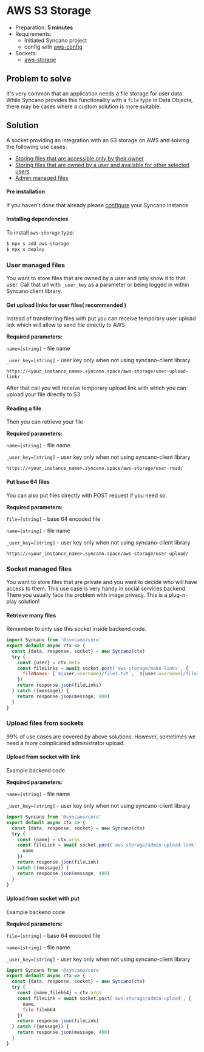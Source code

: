 # AWS S3 Storage

- Preparation: **5 minutes**
- Requirements:
  - Initiated Syncano project
  - config with [aws-config](/solutions/aws-config)
- Sockets:
  - [aws-storage](https://syncano.io/#/sockets/aws-storage)

## Problem to solve

It's very common that an application needs a file storage for user data. While Syncano provides this functionality with a `file` type in Data Objects, there may be cases where a custom solution is more suitable.

## Solution

A socket providing an integration with an S3 storage on AWS and solving the following use cases:
- [Storing files that are accessible only by their owner](#user-managed-files)
- [Storing files that are owned by a user and available for other selected users](#socket-managed-files)
- [Admin managed files](#upload-files-from-sockets)

#### Pre installation
If you haven't done that already please [configure](/solutions/aws-config) your Syncano instance

#### Installing dependencies

To install `aws-storage` type:
```sh
$ npx s add aws-storage
$ npx s deploy
```


### User managed files
You want to store files that are owned by a user and only show it to that user. Call that url with `_user_key` as a parameter or being logged in within Syncano client library.

#### Get upload links for user files( recommended )

Instead of transferring files with put you can receive temporary user upload link which will allow to send file directly to AWS

**Required parameters:**

`name=[string]` - file name

`_user_key=[string]` - user key only when not using syncano-client library
```
https://<your_instance_name>.syncano.space/aws-storage/user-upload-link/
```
After that call you will receive temporary upload link with which you can upload your file directly to S3

#### Reading a file

Then you can retrieve your file

**Required parameters:**

`name=[string]` - file name

`_user_key=[string]` - user key only when not using syncano-client library
```
https://<your_instance_name>.syncano.space/aws-storage/user-read/
```

#### Put base 64 files
You can also put files directly with POST request if you need so.

**Required parameters:**

`file=[string]` - base 64 encoded file

`name=[string]` - file name

`_user_key=[string]` - user key only when not using syncano-client library
```
https://<your_instance_name>.syncano.space/aws-storage/user-upload/
```


### Socket managed files

You want to store files that are private and you want to decide who will have access to them. This use case is very handy in social services backend. There you usually face the problem with image privacy. This is a plug-n-play solution!

#### Retrieve many files

Remember to only use this socket inside backend code.
```javascript
import Syncano from '@syncano/core'
export default async ctx => {
  const {data, response, socket} = new Syncano(ctx)
  try {
    const {user} = ctx.meta
    const fileLinks = await socket.post('aws-storage/make-links', {
      fileNames: [`${user.username}/file1.txt`, `${user.username}/file2.txt`]
    })
    return response.json(fileLinks)
  } catch ({message}) {
    return response.json(message, 400)
  }
}
```

### Upload files from sockets
99% of use cases are covered by above solutions. However, sometimes we need a more complicated administrator upload.

#### Upload from socket with link

Example backend code

**Required parameters:**

`name=[string]` - file name

`_user_key=[string]` - user key only when not using syncano-client library

```javascript
import Syncano from '@syncano/core'
export default async ctx => {
  const {data, response, socket} = new Syncano(ctx)
  try {
    const {name} = ctx.args
    const fileLink = await socket.post('aws-storage/admin-upload-link', {
      name
    })
    return response.json(fileLink)
  } catch ({message}) {
    return response.json(message, 400)
  }
}
```

#### Upload from socket with put

Example backend code

**Required parameters:**

`file=[string]` - base 64 encoded file

`name=[string]` - file name

`_user_key=[string]` - user key only when not using syncano-client library

```javascript
import Syncano from '@syncano/core'
export default async ctx => {
  const {data, response, socket} = new Syncano(ctx)
  try {
    const {name,fileb64} = ctx.args
    const fileLink = await socket.post('aws-storage/admin-upload', {
      name,
      file:fileb64
    })
    return response.json(fileLink)
  } catch ({message}) {
    return response.json(message, 400)
  }
}
```
